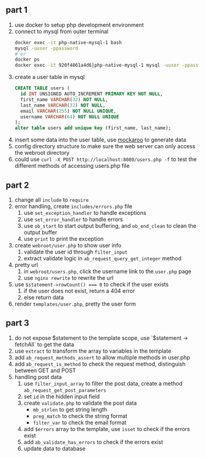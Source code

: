 ## part 1

1. use docker to setup php development environment
2. connect to mysql from outer terminal
   ```bash
   docker exec -it php-native-mysql-1 bash
   mysql -uuser -ppassword
   # or
   docker ps
   docker exec -it 920f4861a4d6|php-native-mysql-1 mysql -uuser -ppassword
   ```
3. create a user table in mysql
   ```sql
   CREATE TABLE users (
     id INT UNSIGNED AUTO_INCREMENT PRIMARY KEY NOT NULL,
     first_name VARCHAR(32) NOT NULL,
     last_name VARCHAR(32) NOT NULL,
     email VARCHAR(255) NOT NULL UNIQUE,
     username VARCHAR(64) NOT NULL UNIQUE
   );
   alter table users add unique key (first_name, last_name);
   ```
4. insert some data into the user table, use [mockaroo](https://www.mockaroo.com/) to generate data
5. config directory structure to make sure the web server can only access the webroot directory
6. could use `curl -X POST http://localhost:8080/users.php -f` to test the different methods of accessing users.php file

## part 2

1. change all `include` to `require`
2. error handling, create `includes/errors.php` file
   1. use `set_exception_handler` to handle exceptions
   2. use `set_error_handler` to handle errors
   3. use `ob_start` to start output buffering, and `ob_end_clean` to clean the output buffer
   4. use `print` to print the exception
3. create `webroot/user.php` to show user info
   1. validate the user id through `filter_input`
   2. extract validate logic in `ab_request_query_get_integer` method
4. pretty url
   1. in `webroot/users.php`, click the username link to the `user.php` page
   2. use `nginx rewrite` to rewrite the url
5. use `$statement->rowCount() === 0` to check if the user exists
   1. if the user does not exist, return a 404 error
   2. else return data
6. render `templates/user.php`, pretty the user form

## part 3

1. do not expose $statement to the template scope, use `$statement -> fetchAll` to get the data
2. use `extract` to transform the array to variables in the template
3. add `ab_request_methods_assert` to allow multiple methods in user.php
4. add `ab_request_is_method` to check the request method, distinguish between GET and POST
5. handling post data
   1. use `filter_input_array` to filter the post data, create a method `ab_request_get_post_parameters`
   2. set `id` in the hidden input field
   3. create `validate.php` to validate the post data
      - `mb_strlen` to get string length
      - `preg_match` to check the string format
      - `filter_var` to check the email format
   4. add `$errors` array to the template, use `isset` to check if the errors exist
   5. add `ab_validate_has_errors` to check if the errors exist
   6. update data to database

